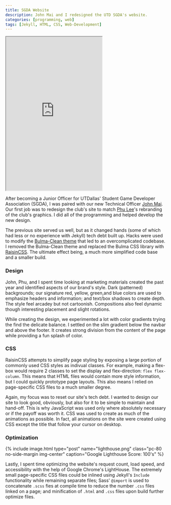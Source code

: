 ```yaml
---
title: SGDA Website
description: John Mai and I redesigned the UTD SGDA's website.
categories: [programming, web]
tags: [Jekyll, HTML, CSS, Web-Development]
---
```


<iframe src="https://utdsgda.club" class="w-100 no-side-margin img-center" style="height: 30rem;"></iframe>

After becoming a Junior Officer for UTDallas' Student Game Developer Association (SGDA), I was paired with our new Technical Officer [John Mai](https://www.linkedin.com/in/john-huy-mai/). Our first job was to redesign the club's site to match [Phu Lee](https://www.linkedin.com/in/phu--le)'s rebranding of the club's graphics. I did all of the programming and helped develop the new design.

The previous site served us well, but as it changed hands (some of which had less or no experience with Jekyll) tech debt built up. Hacks were used to modify the [Bulma-Clean theme](http://jekyllthemes.org/themes/bulma-clean-theme/) that led to an overcomplicated codebase. I removed the Bulma-Clean theme and replaced the Bulma CSS library with [RaisinCSS](https://github.com/tretapey/raisincss). The ultimate effect being, a much more simplified code base and a smaller build.

### Design

John, Phu, and I spent time looking at marketing materials created the past year and identified aspects of our brand's style. Dark (patterned) backgrounds; our signature red, yellow, green,and blue colors are used to emphasize headers and information; and text/box shadows to create depth. The style feel arcadey but not cartoonish. Compositions also feel dynamic though interesting placement and slight rotations.

While creating the design, we experimented a lot with color gradients trying the find the delicate balance. I settled on the slim gradient below the navbar and above the footer. It creates strong division from the content of the page while providing a fun splash of color.

### CSS

RaisinCSS attempts to simplify page styling by exposing a large portion of commonly used CSS styles as indivual classes. For example, making a flex-box would require 2 classes to set the display and flex-direction: `flex flex-column`. This means that HTML files would contain more style information, but I could quickly prototype page layouts. This also means I relied on page-specific CSS files to a much smaller degree.

Again, my focus was to reset our site's tech debt. I wanted to design our site to look good, obviously, but also for it to be simple to maintain and hand-off. This is why JavaScript was used only where absolutely necessary or if the payoff was worth it. CSS was used to create as much of the animations as possible. In fact, all animations on the site were created using CSS except the title that follow your cursor on desktop.

### Optimization

{% include image.html type="post" name="lighthouse.png" class="pc-80 no-side-margin img-center" caption="Google Lighthouse Score: 100's" %}

Lastly, I spent time optimizing the website's request count, load speed, and accessibility with the help of Google Chrome's LightHouse. The extremely small page-specific CSS files could be inlined using Jekyll's `Include` functionality while remaining separate files; Sass' `@import` is used to concatenate `.scss` fies at compile time to reduce the number `.css` files linked on a page; and minification of `.html` and `.css` files upon build further optimize files.